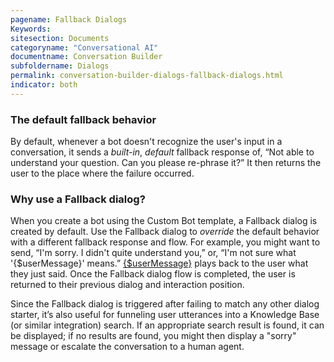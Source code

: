 ```yaml
---
pagename: Fallback Dialogs
Keywords:
sitesection: Documents
categoryname: "Conversational AI"
documentname: Conversation Builder
subfoldername: Dialogs
permalink: conversation-builder-dialogs-fallback-dialogs.html
indicator: both
---
```


### The default fallback behavior

By default, whenever a bot doesn't recognize the user's input in a conversation, it sends a _built-in_, _default_ fallback response of, “Not able to understand your question. Can you please re-phrase it?” It then returns the user to the place where the failure occurred.

### Why use a Fallback dialog?

When you create a bot using the Custom Bot template, a Fallback dialog is created by default. Use the Fallback dialog to _override_ the default behavior with a different fallback response and flow. For example, you might want to send, “I'm sorry. I didn't quite understand you,” or, “I'm not sure what '{$userMessage}' means.” [{$userMessage}](conversation-builder-variables-slots.html#storing-user-responses) plays back to the user what they just said. Once the Fallback dialog flow is completed, the user is returned to their previous dialog and interaction position.

Since the Fallback dialog is triggered after failing to match any other dialog starter, it’s also useful for funneling user utterances into a Knowledge Base (or similar integration) search. If an appropriate search result is found, it can be displayed; if no results are found, you might then display a "sorry" message or escalate the conversation to a human agent.
